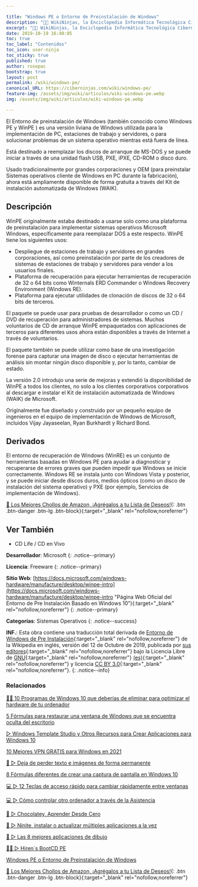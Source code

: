 ```yaml
---

title: "Windows PE o Entorno de Preinstalación de Windows"
description: "👨‍💻 WikiNinjas, la Enciclopedia Informática Tecnológica Ciberninjas: Windows PE o Entorno de Preinstalación de Windows"
excerpt: "👨‍💻 WikiNinjas, la Enciclopedia Informática Tecnológica Ciberninjas: Windows PE o Entorno de Preinstalación de Windows"
date: 2019-10-19 16:40:05
toc: true
toc_label: "Contenidos"
toc_icon: user-ninja
toc_sticky: true
published: true
author: rosepac
bootstrap: true
layout: post
permalink: /wiki/windows-pe/
canonical_URL: https://ciberninjas.com/wiki/windows-pe/
feature-img: /assets/img/wiki/articulos/wiki-windows-pe.webp
img: /assets/img/wiki/articulos/wiki-windows-pe.webp

---
```


El Entorno de preinstalación de Windows (también conocido como Windows PE y WinPE ) es una versión liviana de Windows utilizada para la implementación de PC, estaciones de trabajo y servidores, o para solucionar problemas de un sistema operativo mientras está fuera de línea.

Está destinado a reemplazar los discos de arranque de MS-DOS y se puede iniciar a través de una unidad flash USB, PXE, iPXE, CD-ROM o disco duro.

Usado tradicionalmente por grandes corporaciones y OEM (para preinstalar Sistemas operativos cliente de Windows en PC durante la fabricación), ahora está ampliamente disponible de forma gratuita a través del Kit de instalación automatizada de Windows (WAIK).

## Descripción

WinPE originalmente estaba destinado a usarse solo como una plataforma de preinstalación para implementar sistemas operativos Microsoft Windows, específicamente para reemplazar DOS a este respecto. WinPE tiene los siguientes usos:

* Despliegue de estaciones de trabajo y servidores en grandes corporaciones, así como preinstalación por parte de los creadores de sistemas de estaciones de trabajo y servidores para vender a los usuarios finales.
* Plataforma de recuperación para ejecutar herramientas de recuperación de 32 o 64 bits como Winternals ERD Commander o Windows Recovery Environment (Windows RE).
* Plataforma para ejecutar utilidades de clonación de discos de 32 o 64 bits de terceros.

El paquete se puede usar para pruebas de desarrollador o como un CD / DVD de recuperación para administradores de sistemas. Muchos voluntarios de CD de arranque WinPE empaquetados con aplicaciones de terceros para diferentes usos ahora están disponibles a través de Internet a través de voluntarios.

El paquete también se puede utilizar como base de una investigación forense para capturar una imagen de disco o ejecutar herramientas de análisis sin montar ningún disco disponible y, por lo tanto, cambiar de estado.

La versión 2.0 introdujo una serie de mejoras y extendió la disponibilidad de WinPE a todos los clientes, no solo a los clientes corporativos corporativos al descargar e instalar el Kit de instalación automatizada de Windows (WAIK) de Microsoft.

Originalmente fue diseñado y construido por un pequeño equipo de ingenieros en el equipo de implementación de Windows de Microsoft, incluidos Vijay Jayaseelan, Ryan Burkhardt y Richard Bond.

## Derivados

El entorno de recuperación de Windows (WinRE) es un conjunto de herramientas basadas en Windows PE para ayudar a diagnosticar y recuperarse de errores graves que pueden impedir que Windows se inicie correctamente. Windows RE se instala junto con Windows Vista y posterior, y se puede iniciar desde discos duros, medios ópticos (como un disco de instalación del sistema operativo) y PXE (por ejemplo, Servicios de implementación de Windows). <!-- seccion de windows RE en un apartado de nuevo de software de microsoft https://en.wikipedia.org/wiki/Windows_Preinstallation_Environment -->

[🛒 Los Mejores Chollos de Amazon, ¡Agrégalos a tu Lista de Deseos!](/amazon/ "Los Mejores Chollos de Amazon, Ofertas Flash, Black Monday y Amazon Prime Day"){: .btn .btn-danger .btn-lg .btn-block}{:target="_blank" rel="nofollow,noreferrer"}

## Ver También

* CD Life / CD en Vivo <!-- https://en.wikipedia.org/wiki/Live_CD -->

**Desarrollador**: Microsoft
{: .notice--primary}

**Licencia**: Freeware
{: .notice--primary}

**Sitio Web**: [https://docs.microsoft.com/windows-hardware/manufacture/desktop/winpe-intro](https://docs.microsoft.com/windows-hardware/manufacture/desktop/winpe-intro "Página Web Oficial del Entorno de Pre Instalación Basado en Windows 10"){:target="_blank" rel="nofollow,noreferrer"}
{: .notice--primary}

**Categorías**: Sistemas Operativos
{: .notice--success}

**INF.**: Esta obra contiene una traducción total derivada de [Entorno de Windows de Pre Instalación](https://en.wikipedia.org/wiki/Windows_Preinstallation_Environment){:target="_blank" rel="nofollow,noreferrer"} de la Wikipedia en inglés, versión del 12 de Octubre de 2019, publicada por [sus editores](https://en.wikipedia.org/w/index.php?title=Windows_Preinstallation_Environment&action=history){:target="_blank" rel="nofollow,noreferrer"} bajo la Licencia Libre de [GNU](http://www.gnu.org/licenses/licenses.html#GPL){:target="_blank" rel="nofollow,noreferrer"} [(es)](https://es.wikipedia.org/wiki/Wikipedia:Traducci%C3%B3n_no_oficial_de_la_Licencia_de_documentaci%C3%B3n_libre_de_GNU){:target="_blank" rel="nofollow,noreferrer"} y licencia [CC BY 3.0](https://creativecommons.org/licenses/by-sa/3.0/deed.es){:target="_blank" rel="nofollow,noreferrer"}.
{: .notice--info}

### **Relacionados**

[👨‍🔧 10 Programas de Windows 10 que deberías de eliminar para optimizar el hardware de tu ordenador](https://ciberninjas.com/10-programas-eliminar-windows-10/)

[5 Fórmulas para restaurar una ventana de Windows que se encuentra oculta del escritorio](https://ciberninjas.com/5-formas-restaurar-ventana-windows-10/)

[▷ Windows Template Studio y Otros Recursos para Crear Aplicaciones para Windows 10](https://ciberninjas.com/windows-template-studio-recursos-para-aplicaciones-con-xaml-net/)

[10 Mejores VPN GRATIS para Windows en 2021](https://ciberninjas.com/mejores-vpn-windows/)

[🥇 ▷ Deja de perder texto e imágenes de forma permanente](https://ciberninjas.com/cambio-r%C3%A1pido-entre-ventanas-windows-10/)

[8 Fórmulas diferentes de crear una captura de pantalla en Windows 10](https://ciberninjas.com/capturas-pantalla-windows-10/)

[💻 ▷ 12 Teclas de acceso rápido para cambiar rápidamente entre ventanas](https://ciberninjas.com/cambio-r%C3%A1pido-entre-ventanas-windows-10/)

[💻 ▷ Cómo controlar otro ordenador a través de la Asistencia](https://ciberninjas.com/ayuda-control-remoto-windows-10/)

[🍫 ▷ Chocolatey, Aprender Desde Cero](https://ciberninjas.com/chocolatey/)

[🔨 ▷ Ninite, instalar o actualizar múltiples aplicaciones a la vez](https://ciberninjas.com/ninite/)

[🥇 ▷ Las 8 mejores aplicaciones de dibujo](https://ciberninjas.com/mejor-software-dibujo-windows-android/)

[👩‍🔧 ▷ Hiren´s BootCD PE](https://ciberninjas.com/hirens-bootcd-pe/)

[Windows PE o Entorno de Preinstalación de Windows](https://ciberninjas.com/wiki/windows-pe)

[🛒 Los Mejores Chollos de Amazon, ¡Agrégalos a tu Lista de Deseos!](/amazon/ "Los Mejores Chollos de Amazon, Ofertas Flash, Black Monday y Amazon Prime Day"){: .btn .btn-danger .btn-lg .btn-block}{:target="_blank" rel="nofollow,noreferrer"}
